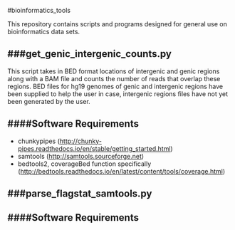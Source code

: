 #bioinformatics_tools

This repository contains scripts and programs designed for general use on bioinformatics data sets.

###get_genic_intergenic_counts.py
----------------------------------
This script takes in BED format locations of intergenic and genic regions along with a BAM file and counts the number of reads that overlap these regions.  BED files for hg19 genomes of genic and intergenic regions have been supplied to help the user in case, intergenic regions files have not yet been generated by the user.

####Software Requirements
-------------------------
* chunkypipes (http://chunky-pipes.readthedocs.io/en/stable/getting_started.html)
* samtools (http://samtools.sourceforge.net)
* bedtools2, coverageBed function specifically (http://bedtools.readthedocs.io/en/latest/content/tools/coverage.html)

###parse_flagstat_samtools.py
-----------------------------
####Software Requirements
-------------------------
